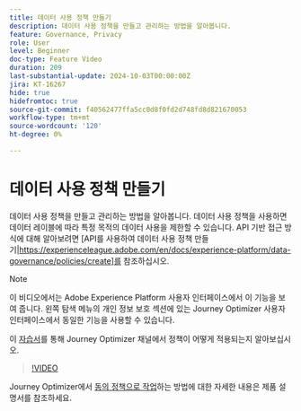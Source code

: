 ```yaml
---
title: 데이터 사용 정책 만들기
description: 데이터 사용 정책을 만들고 관리하는 방법을 알아봅니다.
feature: Governance, Privacy
role: User
level: Beginner
doc-type: Feature Video
duration: 209
last-substantial-update: 2024-10-03T00:00:00Z
jira: KT-16267
hide: true
hidefromtoc: true
source-git-commit: f40562477ffa5cc0d8f0fd2d748fd8d821670053
workflow-type: tm+mt
source-wordcount: '120'
ht-degree: 0%

---
```



# 데이터 사용 정책 만들기

데이터 사용 정책을 만들고 관리하는 방법을 알아봅니다. 데이터 사용 정책을 사용하면 데이터 레이블에 따라 특정 목적의 데이터 사용을 제한할 수 있습니다. API 기반 접근 방식에 대해 알아보려면 [API를 사용하여 데이터 사용 정책 만들기|https://experienceleague.adobe.com/en/docs/experience-platform/data-governance/policies/create]를 참조하십시오.

>[!NOTE]
>
>이 비디오에서는 Adobe Experience Platform 사용자 인터페이스에서 이 기능을 보여 줍니다. 왼쪽 탐색 메뉴의 개인 정보 보호 섹션에 있는 Journey Optimizer 사용자 인터페이스에서 동일한 기능을 사용할 수 있습니다.
>
>이 [자습서](/help/privacy/enforce-data-usage-policies-in-journey-optimizer-channels.md)를 통해 Journey Optimizer 채널에서 정책이 어떻게 적용되는지 알아보십시오.

>[!VIDEO](https://video.tv.adobe.com/v/32977/?learn=on)

Journey Optimizer에서 [동의 정책으로 작업](https://experienceleague.adobe.com/en/docs/journey-optimizer/using/privacy/consent/consent-restricted)하는 방법에 대한 자세한 내용은 제품 설명서를 참조하세요.
